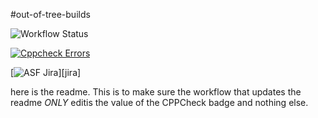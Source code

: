 #out-of-tree-builds

![Workflow Status](https://img.shields.io/badge/CPPCheck-123-blue)

[![Cppcheck Errors](https://img.shields.io/endpoint?url=https://raw.githubusercontent.com/SetGoals/out-of-tree-builds-fork/gh-pages/cppcheck-badge.json)][test-results]

[![ASF Jira](https://img.shields.io/endpoint?url=https%3A%2F%2Fmaven.apache.org%2Fbadges%2Fasf_jira-MNG.json)][jira]

here is the readme.  This is to make sure the workflow that updates the readme _ONLY_ editis the value of the CPPCheck badge and nothing else.

[test-results]: https://shields.io
